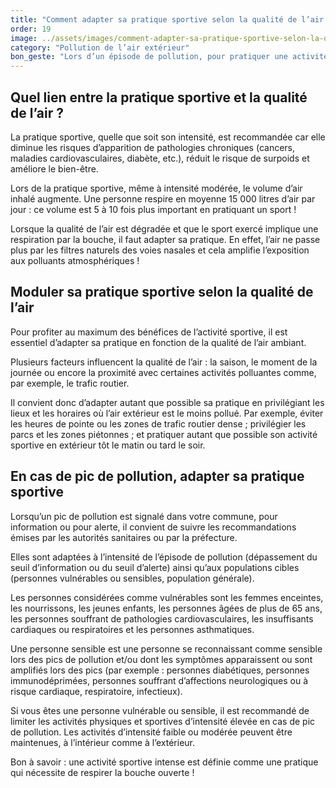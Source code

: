 ```yaml
---
title: "Comment adapter sa pratique sportive selon la qualité de l’air ?"
order: 19
image: ../assets/images/comment-adapter-sa-pratique-sportive-selon-la-qualite-de-l-air.jpg
category: "Pollution de l’air extérieur"
bon_geste: "Lors d’un épisode de pollution, pour pratiquer une activité sportive en extérieur, privilégier les zones éloignées des sources de pollution (axes routiers) et les moments de la journée où le niveau de pollution est le plus faible."
---
```


## Quel lien entre la pratique sportive et la qualité de l’air ?

La pratique sportive, quelle que soit son intensité, est recommandée car elle diminue les risques d’apparition de pathologies chroniques (cancers, maladies cardiovasculaires, diabète, etc.), réduit le risque de surpoids et améliore le bien-être.

Lors de la pratique sportive, même à intensité modérée, le volume d’air inhalé augmente. Une personne respire en moyenne 15 000 litres d’air par jour : ce volume est 5 à 10 fois plus important en pratiquant un sport !

Lorsque la qualité de l’air est dégradée et que le sport exercé implique une respiration par la bouche, il faut adapter sa pratique. En effet, l’air ne passe plus par les filtres naturels des voies nasales et cela amplifie l’exposition aux polluants atmosphériques !

## Moduler sa pratique sportive selon la qualité de l’air

Pour profiter au maximum des bénéfices de l’activité sportive, il est essentiel d’adapter sa pratique en fonction de la qualité de l’air ambiant.

Plusieurs facteurs influencent la qualité de l’air : la saison, le moment de la journée ou encore la proximité avec certaines activités polluantes comme, par exemple, le trafic routier.

Il convient donc d’adapter autant que possible sa pratique en privilégiant les lieux et les horaires où l’air extérieur est le moins pollué. Par exemple, éviter les heures de pointe ou les zones de trafic routier dense ; privilégier les parcs et les zones piétonnes ; et pratiquer autant que possible son activité sportive en extérieur tôt le matin ou tard le soir.

## En cas de pic de pollution, adapter sa pratique sportive

Lorsqu’un pic de pollution est signalé dans votre commune, pour information ou pour alerte, il convient de suivre les recommandations émises par les autorités sanitaires ou par la préfecture.

Elles sont adaptées à l’intensité de l’épisode de pollution (dépassement du seuil d’information ou du seuil d’alerte) ainsi qu’aux populations cibles (personnes vulnérables ou sensibles, population générale).
 
Les personnes considérées comme vulnérables sont les femmes enceintes, les nourrissons, les jeunes enfants, les personnes âgées de plus de 65 ans, les personnes souffrant de pathologies cardiovasculaires, les insuffisants cardiaques ou respiratoires et les personnes asthmatiques.
 
Une personne sensible est une personne se reconnaissant comme sensible lors des pics de pollution et/ou dont les symptômes apparaissent ou sont amplifiés lors des pics (par exemple : personnes diabétiques, personnes immunodéprimées, personnes souffrant d’affections neurologiques ou à risque cardiaque, respiratoire, infectieux).
 
Si vous êtes une personne vulnérable ou sensible, il est recommandé de limiter les activités physiques et sportives d’intensité élevée en cas de pic de pollution. Les activités d’intensité faible ou modérée peuvent être maintenues, à l’intérieur comme à l’extérieur.

Bon à savoir : une activité sportive intense est définie comme une pratique qui nécessite de respirer la bouche ouverte ! 
